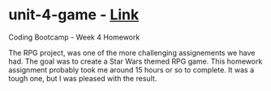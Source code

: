 # unit-4-game - [Link](https://sdaniels6363.github.io/unit-4-game/)
Coding Bootcamp - Week 4 Homework

The RPG project, was one of the more challenging assignements we have had. The goal was to create a Star Wars themed RPG game. This homework assignment probably took me around 15 hours or so to complete. It was a tough one, but I was pleased with the result.

